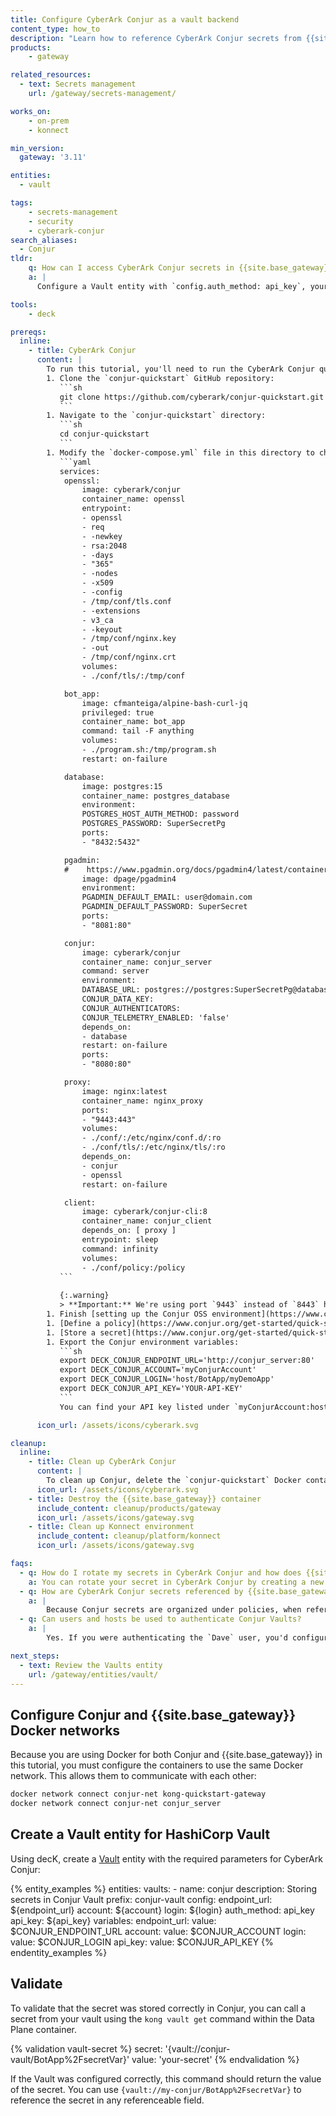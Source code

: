 ```yaml
---
title: Configure CyberArk Conjur as a vault backend
content_type: how_to
description: "Learn how to reference CyberArk Conjur secrets from {{site.base_gateway}}."
products:
    - gateway

related_resources:
  - text: Secrets management
    url: /gateway/secrets-management/

works_on:
    - on-prem
    - konnect

min_version:
  gateway: '3.11'

entities: 
  - vault

tags:
    - secrets-management
    - security
    - cyberark-conjur
search_aliases:
  - Conjur
tldr:
    q: How can I access CyberArk Conjur secrets in {{site.base_gateway}}? 
    a: |
      Configure a Vault entity with `config.auth_method: api_key`, your Conjur endpoint URL (`config.endpoint_url`), account name (`config.account`), login (`config.login`), and API key (`config.api_key`). Reference the secret like `{vault://conjur-vault/BotApp%2FsecretVar}`, assuming your Vault prefix is `conjur-vault` and your secret was stored as `BotApp/secretVar`.

tools:
    - deck

prereqs:
  inline: 
    - title: CyberArk Conjur
      content: |
        To run this tutorial, you'll need to run the CyberArk Conjur quickstart in Docker:
        1. Clone the `conjur-quickstart` GitHub repository:
           ```sh
           git clone https://github.com/cyberark/conjur-quickstart.git
           ```
        1. Navigate to the `conjur-quickstart` directory:
           ```sh
           cd conjur-quickstart
           ```
        1. Modify the `docker-compose.yml` file in this directory to change the proxy port from `8443` to `9443`:
           ```yaml
           services:
            openssl:
                image: cyberark/conjur
                container_name: openssl
                entrypoint:
                - openssl
                - req
                - -newkey
                - rsa:2048
                - -days
                - "365"
                - -nodes
                - -x509
                - -config
                - /tmp/conf/tls.conf
                - -extensions
                - v3_ca
                - -keyout
                - /tmp/conf/nginx.key
                - -out
                - /tmp/conf/nginx.crt
                volumes:
                - ./conf/tls/:/tmp/conf

            bot_app:
                image: cfmanteiga/alpine-bash-curl-jq
                privileged: true
                container_name: bot_app
                command: tail -F anything
                volumes:
                - ./program.sh:/tmp/program.sh
                restart: on-failure

            database:
                image: postgres:15
                container_name: postgres_database
                environment:
                POSTGRES_HOST_AUTH_METHOD: password
                POSTGRES_PASSWORD: SuperSecretPg
                ports:
                - "8432:5432"

            pgadmin:
            #    https://www.pgadmin.org/docs/pgadmin4/latest/container_deployment.html
                image: dpage/pgadmin4
                environment:
                PGADMIN_DEFAULT_EMAIL: user@domain.com
                PGADMIN_DEFAULT_PASSWORD: SuperSecret
                ports:
                - "8081:80"

            conjur:
                image: cyberark/conjur
                container_name: conjur_server
                command: server
                environment:
                DATABASE_URL: postgres://postgres:SuperSecretPg@database/postgres
                CONJUR_DATA_KEY:
                CONJUR_AUTHENTICATORS:
                CONJUR_TELEMETRY_ENABLED: 'false'
                depends_on:
                - database
                restart: on-failure
                ports:
                - "8080:80"

            proxy:
                image: nginx:latest
                container_name: nginx_proxy
                ports:
                - "9443:443"
                volumes:
                - ./conf/:/etc/nginx/conf.d/:ro
                - ./conf/tls/:/etc/nginx/tls/:ro
                depends_on:
                - conjur
                - openssl
                restart: on-failure

            client:
                image: cyberark/conjur-cli:8
                container_name: conjur_client
                depends_on: [ proxy ]
                entrypoint: sleep
                command: infinity
                volumes:
                - ./conf/policy:/policy
           ```
           
           {:.warning}
           > **Important:** We're using port `9443` instead of `8443` here because {{site.base_gateway}} also uses port `8443` and both will be running in Docker containers.
        1. Finish [setting up the Conjur OSS environment](https://www.conjur.org/get-started/quick-start/oss-environment/).
        1. [Define a policy](https://www.conjur.org/get-started/quick-start/define-policy/).
        1. [Store a secret](https://www.conjur.org/get-started/quick-start/store-secret/).
        1. Export the Conjur environment variables:
           ```sh
           export DECK_CONJUR_ENDPOINT_URL='http://conjur_server:80'
           export DECK_CONJUR_ACCOUNT='myConjurAccount'
           export DECK_CONJUR_LOGIN='host/BotApp/myDemoApp'
           export DECK_CONJUR_API_KEY='YOUR-API-KEY'
           ```
           You can find your API key listed under `myConjurAccount:host:BotApp/myDemoApp` in the `my_app_data` file.

      icon_url: /assets/icons/cyberark.svg

cleanup:
  inline:
    - title: Clean up CyberArk Conjur
      content: |
        To clean up Conjur, delete the `conjur-quickstart` Docker container.
      icon_url: /assets/icons/cyberark.svg
    - title: Destroy the {{site.base_gateway}} container
      include_content: cleanup/products/gateway
      icon_url: /assets/icons/gateway.svg
    - title: Clean up Konnect environment
      include_content: cleanup/platform/konnect
      icon_url: /assets/icons/gateway.svg

faqs:
  - q: How do I rotate my secrets in CyberArk Conjur and how does {{site.base_gateway}} pick up the new secret values?
    a: You can rotate your secret in CyberArk Conjur by creating a new secret version with the updated value. You'll also want to configure the `ttl` settings in your {{site.base_gateway}} Vault entity so that {{site.base_gateway}} pulls the rotated secret periodically.
  - q: How are CyberArk Conjur secrets referenced by {{site.base_gateway}}?
    a: |
        Because Conjur secrets are organized under policies, when referencing secrets defined in a non-root policy, you must encode the `/` in the secret reference. For example: `{vault://conjur-vault/BotApp%2FsecretVar}` is correct, `{vault://conjur-vault/BotApp/secretVar}` is incorrect.
  - q: Can users and hosts be used to authenticate Conjur Vaults?
    a: |
        Yes. If you were authenticating the `Dave` user, you'd configure `"login": "Dave@BotApp"` along with the API key for `Dave`. If you were authenticating the host, you'd use `"login": "host/BotApp/myDemoApp"` along with the `host` API key.

next_steps:
  - text: Review the Vaults entity
    url: /gateway/entities/vault/
---
```


## Configure Conjur and {{site.base_gateway}} Docker networks

Because you are using Docker for both Conjur and {{site.base_gateway}} in this tutorial, you must configure the containers to use the same Docker network. This allows them to communicate with each other:

```sh
docker network connect conjur-net kong-quickstart-gateway
docker network connect conjur-net conjur_server
```

## Create a Vault entity for HashiCorp Vault 

Using decK, create a [Vault](/gateway/entities/vault/) entity with the required parameters for CyberArk Conjur:

{% entity_examples %}
entities:
  vaults:
    - name: conjur
      description: Storing secrets in Conjur Vault
      prefix: conjur-vault
      config:
        endpoint_url: ${endpoint_url}
        account: ${account}
        login: ${login}
        auth_method: api_key
        api_key: ${api_key}
variables:
  endpoint_url:
    value: $CONJUR_ENDPOINT_URL
  account:
    value: $CONJUR_ACCOUNT
  login:
    value: $CONJUR_LOGIN
  api_key:
    value: $CONJUR_API_KEY
{% endentity_examples %}

## Validate

To validate that the secret was stored correctly in Conjur, you can call a secret from your vault using the `kong vault get` command within the Data Plane container. 

{% validation vault-secret %}
secret: '{vault://conjur-vault/BotApp%2FsecretVar}'
value: 'your-secret'
{% endvalidation %}

If the Vault was configured correctly, this command should return the value of the secret. You can use `{vault://my-conjur/BotApp%2FsecretVar}` to reference the secret in any referenceable field.